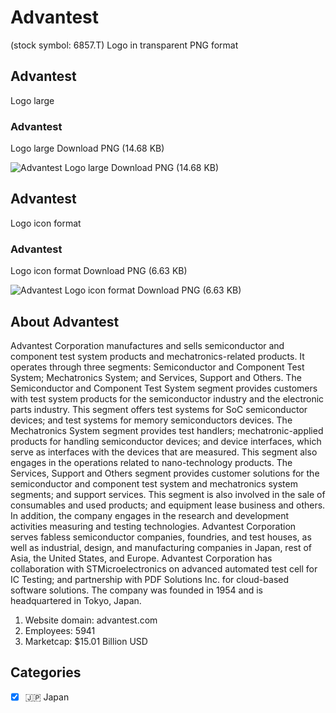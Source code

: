 # Advantest
 (stock symbol: 6857.T) Logo in transparent PNG format

## Advantest
 Logo large

### Advantest
 Logo large Download PNG (14.68 KB)

![Advantest
 Logo large Download PNG (14.68 KB)](/img/orig/6857.T_BIG-cc0a3d33.png)

## Advantest
 Logo icon format

### Advantest
 Logo icon format Download PNG (6.63 KB)

![Advantest
 Logo icon format Download PNG (6.63 KB)](/img/orig/6857.T-0d8ff20b.png)

## About Advantest


Advantest Corporation manufactures and sells semiconductor and component test system products and mechatronics-related products. It operates through three segments: Semiconductor and Component Test System; Mechatronics System; and Services, Support and Others. The Semiconductor and Component Test System segment provides customers with test system products for the semiconductor industry and the electronic parts industry. This segment offers test systems for SoC semiconductor devices; and test systems for memory semiconductors devices. The Mechatronics System segment provides test handlers; mechatronic-applied products for handling semiconductor devices; and device interfaces, which serve as interfaces with the devices that are measured. This segment also engages in the operations related to nano-technology products. The Services, Support and Others segment provides customer solutions for the semiconductor and component test system and mechatronics system segments; and support services. This segment is also involved in the sale of consumables and used products; and equipment lease business and others. In addition, the company engages in the research and development activities measuring and testing technologies. Advantest Corporation serves fabless semiconductor companies, foundries, and test houses, as well as industrial, design, and manufacturing companies in Japan, rest of Asia, the United States, and Europe. Advantest Corporation has collaboration with STMicroelectronics on advanced automated test cell for IC Testing; and partnership with PDF Solutions Inc. for cloud-based software solutions. The company was founded in 1954 and is headquartered in Tokyo, Japan.

1. Website domain: advantest.com
2. Employees: 5941
3. Marketcap: $15.01 Billion USD


## Categories
- [x] 🇯🇵 Japan
